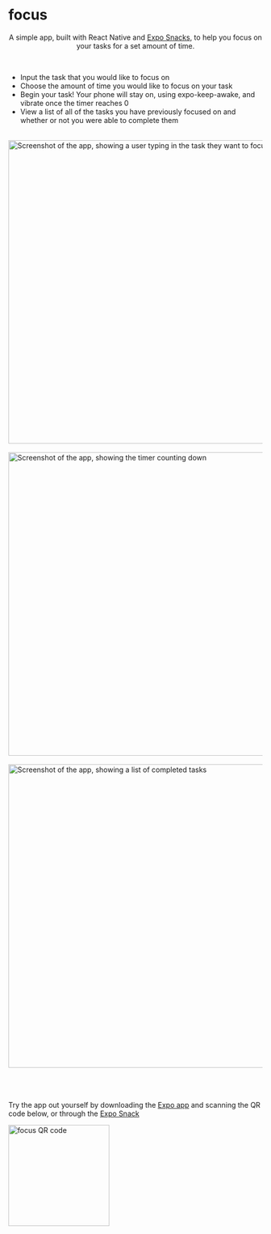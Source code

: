 <h1>
  focus
</h1>
<p align="center">
  A simple app, built with React Native and <a href="https://expo.io">Expo Snacks</a>, to help you focus on your tasks for a set amount of time.
</p>
<br/>
<ul>
  <li>Input the task that you would like to focus on</li>
  <li>Choose the amount of time you would like to focus on your task</li>
  <li>Begin your task! Your phone will stay on, using expo-keep-awake, and vibrate once the timer reaches 0</li>
  <li>View a list of all of the tasks you have previously focused on and whether or not you were able to complete them</li>
</ul>
<br/>
<div>
<img height="600" padding="20" alt="Screenshot of the app, showing a user typing in the task they want to focus on" src="https://user-images.githubusercontent.com/69114559/115062576-58b24980-9e9f-11eb-9e14-de1e12a1e407.png">&nbsp;&nbsp;<img height="600" alt="Screenshot of the app, showing the timer counting down" src="https://user-images.githubusercontent.com/69114559/115062599-5fd95780-9e9f-11eb-9aae-84908b1967a5.png">&nbsp;
<img height="600" alt="Screenshot of the app, showing a list of completed tasks" src="https://user-images.githubusercontent.com/69114559/115062606-61a31b00-9e9f-11eb-93cd-73828992d0ed.png">
</div>
<br/>
<br/>
<br/>
<p>
  Try the app out yourself by downloading the <a href="https://expo.io/client" target="_blank">Expo app</a> and scanning the QR code below, or through the <a href="https://snack.expo.io/@ayanagriffin/focus" target="_blank">Expo Snack</a>
  

</p>
<img src="https://user-images.githubusercontent.com/69114559/115063389-5b616e80-9ea0-11eb-9c90-7b14c5c9d578.png" alt="focus QR code" width="200"/>
